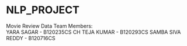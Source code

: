 # NLP_PROJECT
Movie Review Data
Team Members:<br />
YARA SAGAR - B120235CS
CH TEJA KUMAR - B120293CS
SAMBA SIVA REDDY - B120716CS
